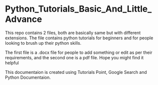 # Python_Tutorials_Basic_And_Little_Advance
This repo contains 2 files, both are basically same but with different extensions. The file contains python tutorials for beginners and for people looking to brush up their python skills.

The first file is a .docx file for people to add something or edit as per their requirements, and the second one is a pdf file.
Hope you might find it helpful

This documentaion is created using Tutorials Point, Google Search and Python Documentaion.
